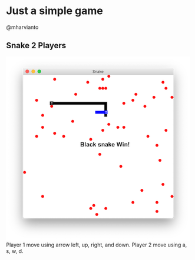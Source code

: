 # Just a simple game
@mharvianto

## Snake 2 Players
![image snake](./snake.png)
Player 1 move using arrow left, up, right, and down.
Player 2 move using a, s, w, d.